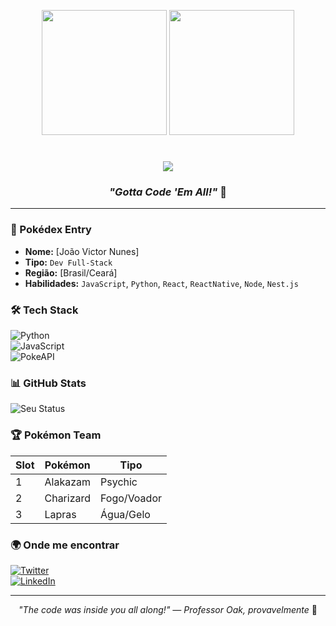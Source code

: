 <p align="center">
  <img src="https://i.gifer.com/4hsh.gif"  width="200">
  <img src="https://i.gifer.com/KbVT.gif" width="200">
</p>

<h1 align="center">
  <img src="https://img.shields.io/badge/HELLO%20WORLD%20TRAINER-red?style=for-the-badge&logo=pokemon&logoColor=yellow">  
</h1>

<h3 align="center">
  <i>"Gotta Code 'Em All!"</i> 🚀
</h3>

---

### **📜 Pokédex Entry**  
- **Nome:** [João Victor Nunes]  
- **Tipo:** `Dev Full-Stack`
- **Região:** [Brasil/Ceará]  
- **Habilidades:** `JavaScript`, `Python`, `React`, `ReactNative`, `Node`, `Nest.js`      

### **🛠️ Tech Stack**  
![Python](https://img.shields.io/badge/-Python-3776AB?logo=python&logoColor=yellow)  
![JavaScript](https://img.shields.io/badge/-JavaScript-F7DF1E?logo=javascript&logoColor=black)  
![PokeAPI](https://img.shields.io/badge/-PokeAPI-FF0000?logo=pokemon&logoColor=white)  

### **📊 GitHub Stats**  
![Seu Status](https://github-readme-stats.vercel.app/api?username=SEUUSER&theme=electric&show_icons=true&hide_border=true)  

### **🏆 Pokémon Team**  
| Slot | Pokémon   | Tipo        |  
|------|-----------|-------------|  
| 1    | Alakazam  | Psychic     |  
| 2    | Charizard | Fogo/Voador |  
| 3    | Lapras    | Água/Gelo   |  


### **🌍 Onde me encontrar**  
[![Twitter](https://img.shields.io/badge/-Twitter-1DA1F2?logo=twitter)](https://twitter.com/seuuser)  
[![LinkedIn](https://img.shields.io/badge/-LinkedIn-0077B5?logo=linkedin)](https://linkedin.com/in/seuuser)  

---

<p align="center">
  <i>"The code was inside you all along!" — Professor Oak, provavelmente</i> 🌟
</p>
